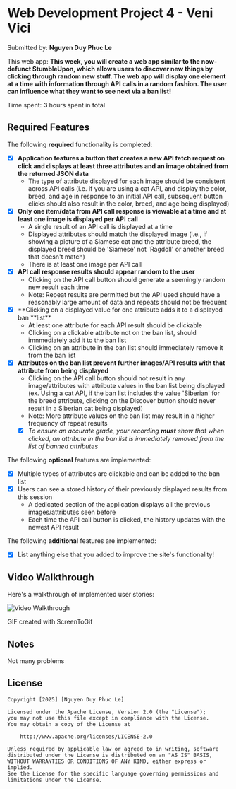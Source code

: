 # Web Development Project 4 - Veni Vici

Submitted by: **Nguyen Duy Phuc Le**

This web app: **This week, you will create a web app similar to the now-defunct StumbleUpon, which allows users to discover new things by clicking through random new stuff. The web app will display one element at a time with information through API calls in a random fashion. The user can influence what they want to see next via a ban list!**

Time spent: **3** hours spent in total

## Required Features

The following **required** functionality is completed:

- [x] **Application features a button that creates a new API fetch request on click and displays at least three attributes and an image obtained from the returned JSON data**
  - The type of attribute displayed for each image should be consistent across API calls (i.e. if you are using a cat API, and display the color, breed, and age in response to an initial API call, subsequent button clicks should also result in the color, breed, and age being displayed)
- [x] **Only one item/data from API call response is viewable at a time and at least one image is displayed per API call**
  - A single result of an API call is displayed at a time
  - Displayed attributes should match the displayed image (i.e., if showing a picture of a Siamese cat and the attribute breed, the displayed breed should be 'Siamese' not 'Ragdoll' or another breed that doesn't match)
  - There is at least one image per API call
- [x] **API call response results should appear random to the user**
  - Clicking on the API call button should generate a seemingly random new result each time
  - Note: Repeat results are permitted but the API used should have a reasonably large amount of data and repeats should not be frequent
- [x] **Clicking on a displayed value for one attribute adds it to a displayed ban **list\*\*
  - At least one attribute for each API result should be clickable
  - Clicking on a clickable attribute not on the ban list, should imnmediately add it to the ban list
  - Clicking on an attribute in the ban list should immediately remove it from the ban list
- [x] **Attributes on the ban list prevent further images/API results with that attribute from being displayed**
  - Clicking on the API call button should not result in any image/attributes with attribute values in the ban list being displayed (ex. Using a cat API, if the ban list includes the value 'Siberian' for the breed attribute, clicking on the Discover button should never result in a Siberian cat being displayed)
  - Note: More attribute values on the ban list may result in a higher frequency of repeat results
  - [x] _To ensure an accurate grade, your recording **must** show that when clicked, an attribute in the ban list is immediately removed from the list of banned attributes_

The following **optional** features are implemented:

- [x] Multiple types of attributes are clickable and can be added to the ban list
- [x] Users can see a stored history of their previously displayed results from this session
  - A dedicated section of the application displays all the previous images/attributes seen before
  - Each time the API call button is clicked, the history updates with the newest API result

The following **additional** features are implemented:

- [x] List anything else that you added to improve the site's functionality!

## Video Walkthrough

Here's a walkthrough of implemented user stories:

<img src='./src/assets/Project4.gif' title='Video Walkthrough' width='' alt='Video Walkthrough' />

<!-- Replace this with whatever GIF tool you used! -->

GIF created with ScreenToGif

<!-- Recommended tools:
[Kap](https://getkap.co/) for macOS
[ScreenToGif](https://www.screentogif.com/) for Windows
[peek](https://github.com/phw/peek) for Linux. -->

## Notes

Not many problems

## License

    Copyright [2025] [Nguyen Duy Phuc Le]

    Licensed under the Apache License, Version 2.0 (the "License");
    you may not use this file except in compliance with the License.
    You may obtain a copy of the License at

        http://www.apache.org/licenses/LICENSE-2.0

    Unless required by applicable law or agreed to in writing, software
    distributed under the License is distributed on an "AS IS" BASIS,
    WITHOUT WARRANTIES OR CONDITIONS OF ANY KIND, either express or implied.
    See the License for the specific language governing permissions and
    limitations under the License.
